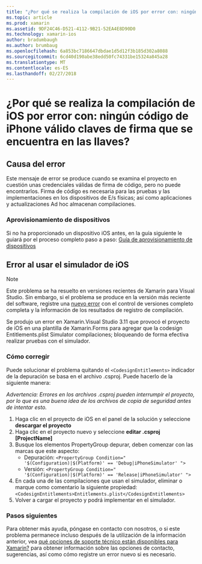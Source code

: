 ```yaml
---
title: "¿Por qué se realiza la compilación de iOS por error con: ningún código de iPhone válido claves de firma que se encuentra en las llaves?"
ms.topic: article
ms.prod: xamarin
ms.assetid: 9DF24C46-D521-4112-9B21-52EA4E8D90D0
ms.technology: xamarin-ios
author: bradumbaugh
ms.author: brumbaug
ms.openlocfilehash: 6a853bc7186647dbdae1d5d12f3b185d302a8088
ms.sourcegitcommit: 6cd40d190abe38edd50fc74331be15324a845a28
ms.translationtype: MT
ms.contentlocale: es-ES
ms.lasthandoff: 02/27/2018
---
```

# <a name="why-does-my-ios-build-fail-with-no-valid-iphone-code-signing-keys-found-in-keychain"></a>¿Por qué se realiza la compilación de iOS por error con: ningún código de iPhone válido claves de firma que se encuentra en las llaves?

## <a name="cause-of-the-error"></a>Causa del error
Este mensaje de error se produce cuando se examina el proyecto en cuestión unas credenciales válidas de firma de código, pero no puede encontrarlos. Firma de código es necesaria para las pruebas y las implementaciones en los dispositivos de E/s físicas; así como aplicaciones y actualizaciones Ad hoc almacenan compilaciones. 


### <a name="provisioning-devices"></a>Aprovisionamiento de dispositivos
Si no ha proporcionado un dispositivo iOS antes, en la guía siguiente le guiará por el proceso completo paso a paso: [Guía de aprovisionamiento de dispositivos](~/ios/get-started/installation/device-provisioning/index.md)


## <a name="bug-when-using-ios-simulator"></a>Error al usar el simulador de iOS

> [!NOTE]
> Este problema se ha resuelto en versiones recientes de Xamarin para Visual Studio. Sin embargo, si el problema se produce en la versión más reciente del software, registre una [nuevo error](~/cross-platform/troubleshooting/questions/howto-file-bug.md) con el control de versiones completo completa y la información de los resultados de registro de compilación.


Se produjo un error en Xamarin.Visual Studio 3.11 que provocó el proyecto de iOS en una plantilla de Xamarin.Forms para agregar que la codesign Entitlements.plist Simulator compilaciones; bloqueando de forma efectiva realizar pruebas con el simulador.

### <a name="how-to-fix"></a>Cómo corregir
Puede solucionar el problema quitando el `<CodesignEntitlements>` indicador de la depuración se basa en el archivo .csproj. Puede hacerlo de la siguiente manera:

*Advertencia: Errores en los archivos .csproj pueden interrumpir el proyecto, por lo que es una buena idea de los archivos de copia de seguridad antes de intentar esto.*

1. Haga clic en el proyecto de iOS en el panel de la solución y seleccione **descargar el proyecto**
2. Haga clic en el proyecto nuevo y seleccione **editar .csproj [ProjectName]**
3. Busque los elementos PropertyGroup depurar, deben comenzar con las marcas que este aspecto:
   - Depuración: `<PropertyGroup Condition=" '$(Configuration)|$(Platform)' == 'Debug|iPhoneSimulator' ">`
   - Versión: `<PropertyGroup Condition=" '$(Configuration)|$(Platform)' == 'Release|iPhoneSimulator' ">`
4. En cada una de las compilaciones que usan el simulador, eliminar o marque como comentario la siguiente propiedad: `<CodesignEntitlements>Entitlements.plist</CodesignEntitlements>`
5. Volver a cargar el proyecto y podrá implementar en el simulador.

### <a name="next-steps"></a>Pasos siguientes
Para obtener más ayuda, póngase en contacto con nosotros, o si este problema permanece incluso después de la utilización de la información anterior, vea [qué opciones de soporte técnico están disponibles para Xamarin?](~/cross-platform/troubleshooting/support-options.md) para obtener información sobre las opciones de contacto, sugerencias, así como cómo registre un error nuevo si es necesario. 
